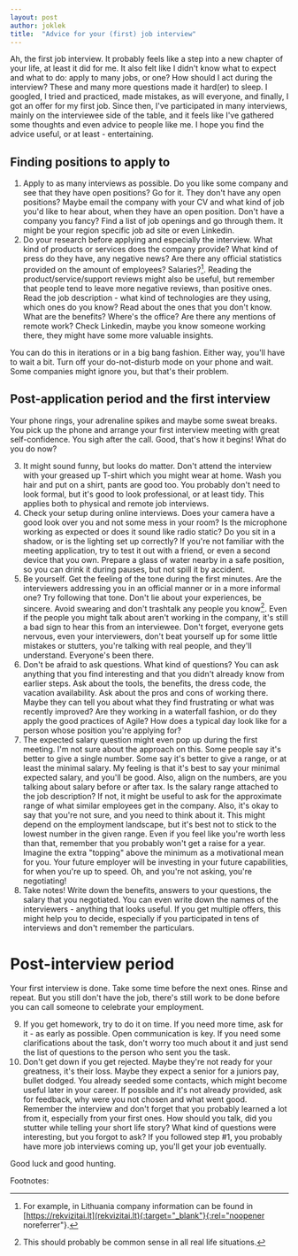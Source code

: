 ```yaml
---
layout: post
author: joklek
title:  "Advice for your (first) job interview"
---
```


Ah, the first job interview. It probably feels like a step into a new chapter of your life, at least it did for me. It also felt like I didn't know what to expect and what to do: apply to many jobs, or one? How should I act during the interview? These and many more questions made it hard(er) to sleep. I googled, I tried and practiced, made mistakes, as will everyone, and finally, I got an offer for my first job. Since then, I've participated in many interviews, mainly on the interviewee side of the table, and it feels like I've gathered some thoughts and even advice to people like me. I hope you find the advice useful, or at least - entertaining.

## Finding positions to apply to
1. Apply to as many interviews as possible. Do you like some company and see that they have open positions? Go for it. They don't have any open positions? Maybe email the company with your CV and what kind of job you'd like to hear about, when they have an open position. Don't have a company you fancy? Find a list of job openings and go through them. It might be your region specific job ad site or even Linkedin.
2. Do your research before applying and especially the interview. What kind of products or services does the company provide? What kind of press do they have, any negative news? Are there any official statistics provided on the amount of employees? Salaries?[^1]. Reading the product/service/support reviews might also be useful, but remember that people tend to leave more negative reviews, than positive ones. Read the job description - what kind of technologies are they using, which ones do you know? Read about the ones that you don't know. What are the benefits? Where's the office? Are there any mentions of remote work? Check Linkedin, maybe you know someone working there, they might have some more valuable insights.

You can do this in iterations or in a big bang fashion. Either way, you'll have to wait a bit. Turn off your do-not-disturb mode on your phone and wait. Some companies might ignore you, but that's their problem.
## Post-application period and the first interview
Your phone rings, your adrenaline spikes and maybe some sweat breaks. You pick up the phone and arrange your first interview meeting with great self-confidence. You sigh after the call. Good, that's how it begins! What do you do now? 

3. It might sound funny, but looks do matter. Don't attend the interview with your greased up T-shirt which you might wear at home. Wash you hair and put on a shirt, pants are good too. You probably don't need to look formal, but it's good to look professional, or at least tidy. This applies both to physical and remote job interviews.
4. Check your setup during online interviews. Does your camera have a good look over you and not some mess in your room? Is the microphone working as expected or does it sound like radio static? Do you sit in a shadow, or is the lighting set up correctly? If you're not familiar with the meeting application, try to test it out with a friend, or even a second device that you own. Prepare a glass of water nearby in a safe position, so you can drink it during pauses, but not spill it by accident.
5. Be yourself. Get the feeling of the tone during the first minutes. Are the interviewers addressing you in an official manner or in a more informal one? Try following that tone. Don't lie about your experiences, be sincere. Avoid swearing and don't trashtalk any people you know[^2]. Even if the people you might talk about aren't working in the company, it's still a bad sign to hear this from an interviewee. Don't forget, everyone gets nervous, even your interviewers, don't beat yourself up for some little mistakes or stutters, you're talking with real people, and they'll understand. Everyone's been there.
6. Don't be afraid to ask questions. What kind of questions? You can ask anything that you find interesting and that you didn't already know from earlier steps. Ask about the tools, the benefits, the dress code, the vacation availability. Ask about the pros and cons of working there. Maybe they can tell you about what they find frustrating or what was recently improved? Are they working in a waterfall fashion, or do they apply the good practices of Agile? How does a typical day look like for a person whose position you're applying for?
7. The expected salary question might  even pop up during the first meeting. I'm not sure about the approach on this. Some people say it's better to give a single number. Some say it's better to give a range, or at least the minimal salary. My feeling is that it's best to say your minimal expected salary, and you'll be good. Also, align on the numbers, are you talking about salary before or after tax. Is the salary range attached to the job description? If not, it might be useful to ask for the approximate range of what similar employees get in the company. Also, it's okay to say that you're not sure, and you need to think about it. This might depend on the employment landscape, but it's best not to stick to the lowest number in the given range. Even if you feel like you're worth less than that, remember that you probably won't get a raise for a year. Imagine the extra "topping" above the minimum as a motivational mean for you. Your future employer will be investing in your future capabilities, for when you're up to speed. Oh, and you're not asking, you're negotiating!
8. Take notes! Write down the benefits, answers to your questions, the salary that you negotiated. You can even write down the names of the interviewers - anything that looks useful. If you get multiple offers, this might help you to decide, especially if you participated in tens of interviews and don't remember the particulars.

# Post-interview period
Your first interview is done. Take some time before the next ones. Rinse and repeat. But you still don't have the job, there's still work to be done before you can call someone to celebrate your employment.

9. If you get homework, try to do it on time. If you need more time, ask for it - as early as possible. Open communication is key. If you need some clarifications about the task, don't worry too much about it and just send the list of questions to the person who sent you the task.
10. Don't get down if you get rejected. Maybe they're not ready for your greatness, it's their loss. Maybe they expect a senior for a juniors pay, bullet dodged. You already seeded some contacts, which might become useful later in your career. If possible and it's not already provided, ask for feedback, why were you not chosen and what went good. Remember the interview and don't forget that you probably learned a lot from it, especially from your first ones. How should you talk, did you stutter while telling your short life story? What kind of questions were interesting, but you forgot to ask? If you followed step #1, you probably have more job interviews coming up, you'll get your job eventually.

Good luck and good hunting.

Footnotes:

[^1]: For example, in Lithuania company information can be found in [https://rekvizitai.lt](rekvizitai.lt){:target="_blank"}{:rel="noopener noreferrer"}.

[^2]: This should probably be common sense in all real life situations.


